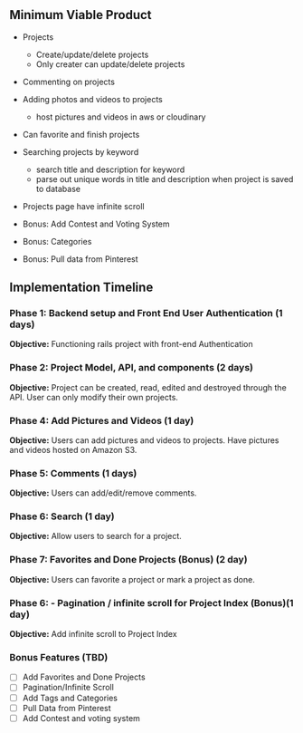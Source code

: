 # <h2> Minimum Viable Product

* Projects
  * Create/update/delete projects
  * Only creater can update/delete projects
* Commenting on projects
* Adding photos and videos to projects
  * host pictures and videos in aws or cloudinary
* Can favorite and finish projects
* Searching projects by keyword
  * search title and description for keyword
  * parse out unique words in title and description when project is saved to database
* Projects page have infinite scroll

* Bonus: Add Contest and Voting System
* Bonus: Categories
* Bonus: Pull data from Pinterest

## Implementation Timeline

### Phase 1: Backend setup and Front End User Authentication (1 days)

**Objective:** Functioning rails project with front-end Authentication

### Phase 2: Project Model, API, and components (2 days)

**Objective:** Project can be created, read, edited and destroyed through
the API. User can only modify their own projects.

### Phase 4: Add Pictures and Videos (1 day)
**Objective:** Users can add pictures and videos to projects. Have pictures and videos hosted on Amazon S3.

### Phase 5: Comments (1 days)

**Objective:** Users can add/edit/remove comments.

### Phase 6: Search (1 day)

**Objective:** Allow users to search for a project.

### Phase 7: Favorites and Done Projects (Bonus) (2 day)

**Objective:** Users can favorite a project or mark a project as done.


### Phase 6: - Pagination / infinite scroll for Project Index (Bonus)(1 day)

**Objective:** Add infinite scroll to Project Index

### Bonus Features (TBD)
- [ ] Add Favorites and Done Projects
- [ ] Pagination/Infinite Scroll
- [ ] Add Tags and Categories
- [ ] Pull Data from Pinterest
- [ ] Add Contest and voting system
